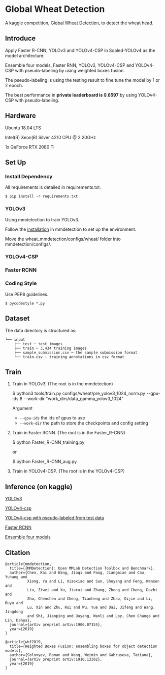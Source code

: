 # Global Wheat Detection

A kaggle competition, [Global Wheat Detection](https://www.kaggle.com/c/global-wheat-detection), to detect the wheat head.

## Introduce

Apply Faster R-CNN, YOLOv3 and YOLOv4-CSP in Scaled-YOLOv4 as the
model architecture.

Ensemble four models, Faster RNN, YOLOv3, YOLOv4-CSP and YOLOv4-CSP with pseudo-labeling by using weighted boxes fusion.

The pseudo-labeling is using the testing result to fine tune the model by 1 or 2 epoch.

The best performance in **private leaderboard is 0.6597** by using YOLOv4-CSP with pseudo-labeling.

## Hardware
Ubuntu 18.04 LTS

Intel(R) Xeon(R) Silver 4210 CPU @ 2.20GHz

1x GeForce RTX 2080 Ti

## Set Up
### Install Dependency
All requirements is detailed in requirements.txt.

    $ pip install -r requirements.txt

### YOLOv3

Using mmdetection to train YOLOv3.

Follow the [Installation](https://github.com/open-mmlab/mmdetection/blob/master/docs/get_started.md) in mmdetection to set up the environment.
    
Move the wheat_mmdetection/configs/wheat/ folder into mmdetection/configs/.

### YOLOv4-CSP

### Faster RCNN

### Coding Style
Use PEP8 guidelines.

    $ pycodestyle *.py

## Dataset
The data directory is structured as:
```
└── input 
    ├── test ─ test images
    ├── train ─ 3,434 training images
    ├── sample_submission.csv ─ the sample submission format
    └── train.csv - training annotations in csv format
```

## Train
1. Train in YOLOv3. (The root is in the mmdetection)

    
    $ python3 tools/train.py configs/wheat/pre_yolov3_1024_norm.py --gpu-ids 8 --work-dir "work_dirs/data_gamma_yolov3_1024"

    Argument
    - `--gpu-ids` the ids of gpus to use
    - `--work-dir` the path to store the checkpoints and config setting

2. Train in Faster RCNN. (The root is in the Faster_R-CNN)

    $ python Faster_R-CNN_training.py

    or 

    $ python Faster_R-CNN_aug.py

3. Train in YOLOv4-CSP. (The root is in the YOLOv4-CSP)


## Inference (on kaggle)
[YOLOv3](./inference_kaggle/YOLOv3.ipynb)

[YOLOv4-csp](./inference_kaggle/YOLOv4-CSP.ipynb)

[YOLOv4-csp with pseudo-labeled from test data](./inference_kaggle/)

[Faster RCNN](./inference_kaggle/faster-r-cnn-aug.ipynb)

[Ensemble four models](./inference_kaggle/ensemble.ipynb)

## Citation
```
@article{mmdetection,
  title={{MMDetection}: Open MMLab Detection Toolbox and Benchmark},
  author={Chen, Kai and Wang, Jiaqi and Pang, Jiangmiao and Cao, Yuhang and
          Xiong, Yu and Li, Xiaoxiao and Sun, Shuyang and Feng, Wansen and
          Liu, Ziwei and Xu, Jiarui and Zhang, Zheng and Cheng, Dazhi and
          Zhu, Chenchen and Cheng, Tianheng and Zhao, Qijie and Li, Buyu and
          Lu, Xin and Zhu, Rui and Wu, Yue and Dai, Jifeng and Wang, Jingdong
          and Shi, Jianping and Ouyang, Wanli and Loy, Chen Change and Lin, Dahua},
  journal={arXiv preprint arXiv:1906.07155},
  year={2019}
}

@article{wbf2019,
  title={Weighted Boxes Fusion: ensembling boxes for object detection models},
  author={Solovyev, Roman and Wang, Weimin and Gabruseva, Tatiana},
  journal={arXiv preprint arXiv:1910.13302},
  year={2019}
}
```